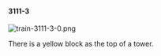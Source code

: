 #### 3111-3
![train-3111-3-0.png](https://github.com/lil-lab/nlvr/raw/master/nlvr/train/images/16/train-3111-3-0.png "train-3111-3-0.png")

There is a yellow block as the top of a tower.